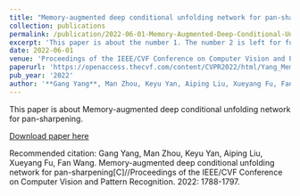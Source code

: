 ```yaml
---
title: "Memory-augmented deep conditional unfolding network for pan-sharpening"
collection: publications
permalink: /publication/2022-06-01-Memory-Augmented-Deep-Conditional-Unfolding-Network-for-Pan-Sharpening.md
excerpt: 'This paper is about the number 1. The number 2 is left for future work.'
date: 2022-06-01
venue: 'Proceedings of the IEEE/CVF Conference on Computer Vision and Pattern Recognition (CVPR)'
paperurl: 'https://openaccess.thecvf.com/content/CVPR2022/html/Yang_Memory-Augmented_Deep_Conditional_Unfolding_Network_for_Pan-Sharpening_CVPR_2022_paper.html'
pub_year: '2022'
author: '**Gang Yang**, Man Zhou, Keyu Yan, Aiping Liu, Xueyang Fu, Fan Wang'
---
```

This paper is about Memory-augmented deep conditional unfolding network for pan-sharpening.

[Download paper here](https://openaccess.thecvf.com/content/CVPR2022/html/Yang_Memory-Augmented_Deep_Conditional_Unfolding_Network_for_Pan-Sharpening_CVPR_2022_paper.html)

Recommended citation: Gang Yang, Man Zhou, Keyu Yan, Aiping Liu, Xueyang Fu, Fan Wang. Memory-augmented deep conditional unfolding network for pan-sharpening[C]//Proceedings of the IEEE/CVF Conference on Computer Vision and Pattern Recognition. 2022: 1788-1797.
